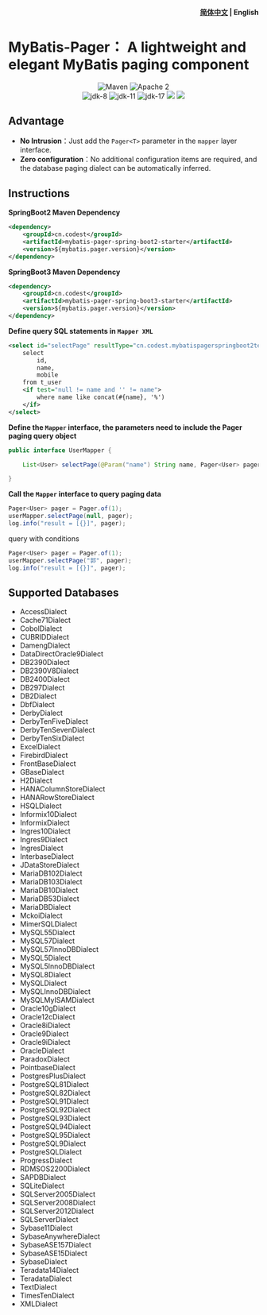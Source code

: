 <h4 align="right"><a href="./README.md">简体中文</a> | <strong>English</strong></h4>

# MyBatis-Pager： A lightweight and elegant MyBatis paging component

<p align="center">
    <img src="https://img.shields.io/maven-central/v/com.mybatis-flex/parent?label=Maven%20Central" alt="Maven" />
    <img src="https://img.shields.io/:license-Apache2-blue.svg" alt="Apache 2" />
    <br />
    <img src="https://img.shields.io/badge/JDK-8-green.svg" alt="jdk-8" />
    <img src="https://img.shields.io/badge/JDK-11-green.svg" alt="jdk-11" />
    <img src="https://img.shields.io/badge/JDK-17-green.svg" alt="jdk-17" />
    <img src="https://img.shields.io/badge/SpringBoot-v2.x-blue">
    <img src="https://img.shields.io/badge/SpringBoot-v3.x-blue">
</p>

## Advantage
- **No Intrusion**：Just add the `Pager<T>` parameter in the `mapper` layer interface.
- **Zero configuration**：No additional configuration items are required, and the database paging dialect can be automatically inferred.

## Instructions
**SpringBoot2 Maven Dependency**
```xml
<dependency>
    <groupId>cn.codest</groupId>
    <artifactId>mybatis-pager-spring-boot2-starter</artifactId>
    <version>${mybatis.pager.version}</version>
</dependency>
```

**SpringBoot3 Maven Dependency**
```xml
<dependency>
    <groupId>cn.codest</groupId>
    <artifactId>mybatis-pager-spring-boot3-starter</artifactId>
    <version>${mybatis.pager.version}</version>
</dependency>
```

**Define query SQL statements in `Mapper XML`**
```xml
<select id="selectPage" resultType="cn.codest.mybatispagerspringboot2test.model.User">
    select
        id,
        name,
        mobile
    from t_user
    <if test="null != name and '' != name">
        where name like concat(#{name}, '%')
    </if>
</select>
```

**Define the `Mapper` interface, the parameters need to include the Pager paging query object**
```java
public interface UserMapper {

    List<User> selectPage(@Param("name") String name, Pager<User> pager);

}
```

**Call the `Mapper` interface to query paging data**
```java
Pager<User> pager = Pager.of(1);
userMapper.selectPage(null, pager);
log.info("result = [{}]", pager);
```
query with conditions
```java
Pager<User> pager = Pager.of(1);
userMapper.selectPage("郭", pager);
log.info("result = [{}]", pager);
```

## Supported Databases
- AccessDialect
- Cache71Dialect
- CobolDialect
- CUBRIDDialect
- DamengDialect
- DataDirectOracle9Dialect
- DB2390Dialect
- DB2390V8Dialect
- DB2400Dialect
- DB297Dialect
- DB2Dialect
- DbfDialect
- DerbyDialect
- DerbyTenFiveDialect
- DerbyTenSevenDialect
- DerbyTenSixDialect
- ExcelDialect
- FirebirdDialect
- FrontBaseDialect
- GBaseDialect
- H2Dialect
- HANAColumnStoreDialect
- HANARowStoreDialect
- HSQLDialect
- Informix10Dialect
- InformixDialect
- Ingres10Dialect
- Ingres9Dialect
- IngresDialect
- InterbaseDialect
- JDataStoreDialect
- MariaDB102Dialect
- MariaDB103Dialect
- MariaDB10Dialect
- MariaDB53Dialect
- MariaDBDialect
- MckoiDialect
- MimerSQLDialect
- MySQL55Dialect
- MySQL57Dialect
- MySQL57InnoDBDialect
- MySQL5Dialect
- MySQL5InnoDBDialect
- MySQL8Dialect
- MySQLDialect
- MySQLInnoDBDialect
- MySQLMyISAMDialect
- Oracle10gDialect
- Oracle12cDialect
- Oracle8iDialect
- Oracle9Dialect
- Oracle9iDialect
- OracleDialect
- ParadoxDialect
- PointbaseDialect
- PostgresPlusDialect
- PostgreSQL81Dialect
- PostgreSQL82Dialect
- PostgreSQL91Dialect
- PostgreSQL92Dialect
- PostgreSQL93Dialect
- PostgreSQL94Dialect
- PostgreSQL95Dialect
- PostgreSQL9Dialect
- PostgreSQLDialect
- ProgressDialect
- RDMSOS2200Dialect
- SAPDBDialect
- SQLiteDialect
- SQLServer2005Dialect
- SQLServer2008Dialect
- SQLServer2012Dialect
- SQLServerDialect
- Sybase11Dialect
- SybaseAnywhereDialect
- SybaseASE157Dialect
- SybaseASE15Dialect
- SybaseDialect
- Teradata14Dialect
- TeradataDialect
- TextDialect
- TimesTenDialect
- XMLDialect
